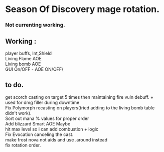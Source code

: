 # Season Of Discovery mage rotation.

### Not currenting working.

## Working : 

player buffs, Int,Shield\
Living Flame AOE\
Living bomb AOE\
GUI On/OFF - AOE ON/OFF\

## to do.
get scorch casting on target 5 times then maintaining fire vuln debuff. + used for dmg filler during downtime\
Fix Polymorph recasting on players(tried adding to the living bomb table didn't work).\
Sort out mana % values for proper order\
Add blizzard Smart AOE Maybe\
hit max level so i can add combustion + logic\
Fix Evocation canceling the cast.\
make frost nova not aids and use .around instead\
fix rotation order.
